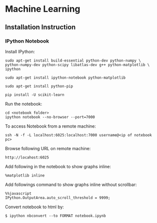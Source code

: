 # Machine Learning

## Installation Instruction

### IPython Notebook

Install IPython:

    sudo apt-get install build-essential python-dev python-numpy \
    python-numpy-dev python-scipy libatlas-dev g++ python-matplotlib \
    ipython
    
    sudo apt-get install ipython-notebook python-matplotlib
    
    sudo apt-get install python-pip
    
    pip install -U scikit-learn

Run the notebook:

    cd <notebook folder>
    ipython notebook --no-browser --port=7000
    
To access Notebook from a remote machine:

    ssh -N -f -L localhost:6025:localhost:7000 username@<ip of notebook pc>
    
Browse following URL on remote machine:

    http://locahost:6025

Add following in the notebook to show graphs inline:

    %matplotlib inline
    
Add followings command to show graphs inline without scrollbar:

    %%javascript
    IPython.OutputArea.auto_scroll_threshold = 9999;

Convert notebook to html by:

    $ ipython nbconvert --to FORMAT notebook.ipynb
